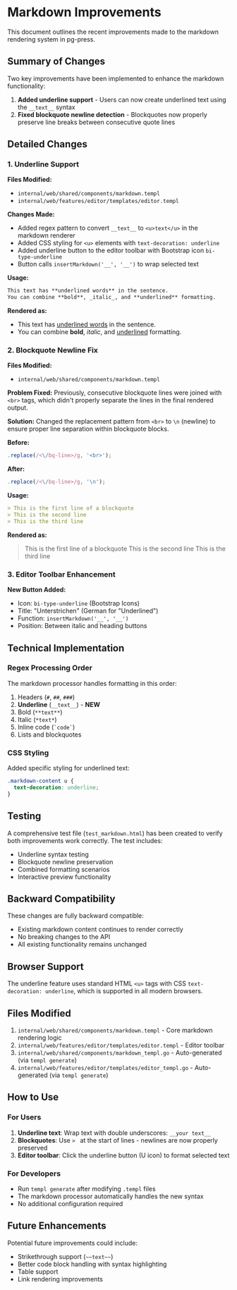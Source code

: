 # Markdown Improvements

This document outlines the recent improvements made to the markdown rendering system in pg-press.

## Summary of Changes

Two key improvements have been implemented to enhance the markdown functionality:

1. **Added underline support** - Users can now create underlined text using the `__text__` syntax
2. **Fixed blockquote newline detection** - Blockquotes now properly preserve line breaks between consecutive quote lines

## Detailed Changes

### 1. Underline Support

**Files Modified:**

- `internal/web/shared/components/markdown.templ`
- `internal/web/features/editor/templates/editor.templ`

**Changes Made:**

- Added regex pattern to convert `__text__` to `<u>text</u>` in the markdown renderer
- Added CSS styling for `<u>` elements with `text-decoration: underline`
- Added underline button to the editor toolbar with Bootstrap icon `bi-type-underline`
- Button calls `insertMarkdown('__', '__')` to wrap selected text

**Usage:**

```markdown
This text has **underlined words** in the sentence.
You can combine **bold**, _italic_, and **underlined** formatting.
```

**Rendered as:**

- This text has <u>underlined words</u> in the sentence.
- You can combine **bold**, _italic_, and <u>underlined</u> formatting.

### 2. Blockquote Newline Fix

**Files Modified:**

- `internal/web/shared/components/markdown.templ`

**Problem Fixed:**
Previously, consecutive blockquote lines were joined with `<br>` tags, which didn't properly separate the lines in the final rendered output.

**Solution:**
Changed the replacement pattern from `<br>` to `\n` (newline) to ensure proper line separation within blockquote blocks.

**Before:**

```javascript
.replace(/<\/bq-line>/g, '<br>');
```

**After:**

```javascript
.replace(/<\/bq-line>/g, '\n');
```

**Usage:**

```markdown
> This is the first line of a blockquote
> This is the second line
> This is the third line
```

**Rendered as:**

> This is the first line of a blockquote
> This is the second line
> This is the third line

### 3. Editor Toolbar Enhancement

**New Button Added:**

- Icon: `bi-type-underline` (Bootstrap Icons)
- Title: "Unterstrichen" (German for "Underlined")
- Function: `insertMarkdown('__', '__')`
- Position: Between italic and heading buttons

## Technical Implementation

### Regex Processing Order

The markdown processor handles formatting in this order:

1. Headers (`#`, `##`, `###`)
2. **Underline** (`__text__`) - **NEW**
3. Bold (`**text**`)
4. Italic (`*text*`)
5. Inline code (`` `code` ``)
6. Lists and blockquotes

### CSS Styling

Added specific styling for underlined text:

```css
.markdown-content u {
  text-decoration: underline;
}
```

## Testing

A comprehensive test file (`test_markdown.html`) has been created to verify both improvements work correctly. The test includes:

- Underline syntax testing
- Blockquote newline preservation
- Combined formatting scenarios
- Interactive preview functionality

## Backward Compatibility

These changes are fully backward compatible:

- Existing markdown content continues to render correctly
- No breaking changes to the API
- All existing functionality remains unchanged

## Browser Support

The underline feature uses standard HTML `<u>` tags with CSS `text-decoration: underline`, which is supported in all modern browsers.

## Files Modified

1. `internal/web/shared/components/markdown.templ` - Core markdown rendering logic
2. `internal/web/features/editor/templates/editor.templ` - Editor toolbar
3. `internal/web/shared/components/markdown_templ.go` - Auto-generated (via `templ generate`)
4. `internal/web/features/editor/templates/editor_templ.go` - Auto-generated (via `templ generate`)

## How to Use

### For Users

1. **Underline text**: Wrap text with double underscores: `__your text__`
2. **Blockquotes**: Use `> ` at the start of lines - newlines are now properly preserved
3. **Editor toolbar**: Click the underline button (U icon) to format selected text

### For Developers

- Run `templ generate` after modifying `.templ` files
- The markdown processor automatically handles the new syntax
- No additional configuration required

## Future Enhancements

Potential future improvements could include:

- Strikethrough support (`~~text~~`)
- Better code block handling with syntax highlighting
- Table support
- Link rendering improvements
